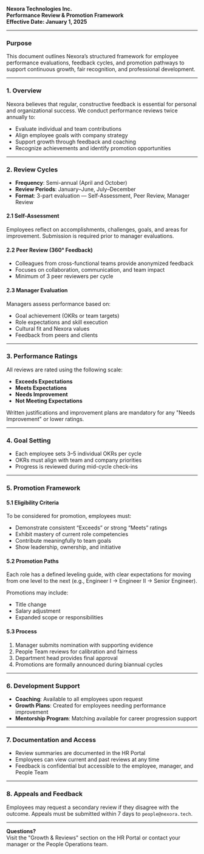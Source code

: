 **Nexora Technologies Inc.**  
**Performance Review & Promotion Framework**  
**Effective Date: January 1, 2025**

---

### Purpose
This document outlines Nexora’s structured framework for employee performance evaluations, feedback cycles, and promotion pathways to support continuous growth, fair recognition, and professional development.

---

### 1. Overview
Nexora believes that regular, constructive feedback is essential for personal and organizational success. We conduct performance reviews twice annually to:
- Evaluate individual and team contributions
- Align employee goals with company strategy
- Support growth through feedback and coaching
- Recognize achievements and identify promotion opportunities

---

### 2. Review Cycles
- **Frequency**: Semi-annual (April and October)
- **Review Periods**: January–June, July–December
- **Format**: 3-part evaluation — Self-Assessment, Peer Review, Manager Review

#### 2.1 Self-Assessment
Employees reflect on accomplishments, challenges, goals, and areas for improvement. Submission is required prior to manager evaluations.

#### 2.2 Peer Review (360° Feedback)
- Colleagues from cross-functional teams provide anonymized feedback
- Focuses on collaboration, communication, and team impact
- Minimum of 3 peer reviewers per cycle

#### 2.3 Manager Evaluation
Managers assess performance based on:
- Goal achievement (OKRs or team targets)
- Role expectations and skill execution
- Cultural fit and Nexora values
- Feedback from peers and clients

---

### 3. Performance Ratings
All reviews are rated using the following scale:
- **Exceeds Expectations**
- **Meets Expectations**
- **Needs Improvement**
- **Not Meeting Expectations**

Written justifications and improvement plans are mandatory for any "Needs Improvement" or lower ratings.

---

### 4. Goal Setting
- Each employee sets 3–5 individual OKRs per cycle
- OKRs must align with team and company priorities
- Progress is reviewed during mid-cycle check-ins

---

### 5. Promotion Framework

#### 5.1 Eligibility Criteria
To be considered for promotion, employees must:
- Demonstrate consistent “Exceeds” or strong “Meets” ratings
- Exhibit mastery of current role competencies
- Contribute meaningfully to team goals
- Show leadership, ownership, and initiative

#### 5.2 Promotion Paths
Each role has a defined leveling guide, with clear expectations for moving from one level to the next (e.g., Engineer I → Engineer II → Senior Engineer).

Promotions may include:
- Title change
- Salary adjustment
- Expanded scope or responsibilities

#### 5.3 Process
1. Manager submits nomination with supporting evidence
2. People Team reviews for calibration and fairness
3. Department head provides final approval
4. Promotions are formally announced during biannual cycles

---

### 6. Development Support
- **Coaching**: Available to all employees upon request
- **Growth Plans**: Created for employees needing performance improvement
- **Mentorship Program**: Matching available for career progression support

---

### 7. Documentation and Access
- Review summaries are documented in the HR Portal
- Employees can view current and past reviews at any time
- Feedback is confidential but accessible to the employee, manager, and People Team

---

### 8. Appeals and Feedback
Employees may request a secondary review if they disagree with the outcome. Appeals must be submitted within 7 days to `people@nexora.tech`.

---

**Questions?**  
Visit the "Growth & Reviews" section on the HR Portal or contact your manager or the People Operations team.

